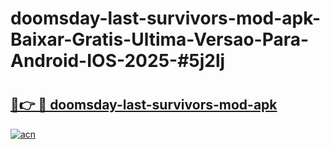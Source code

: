 # doomsday-last-survivors-mod-apk-Baixar-Gratis-Ultima-Versao-Para-Android-IOS-2025-#5j2lj

# <h2><a href="https://ainizakaria.my?title=doomsday-last-survivors-mod-apk&ref=24M">🔗👉 🔴 doomsday-last-survivors-mod-apk</a></h2>

[![acn](https://github.com/user-attachments/assets/0f9c940e-d8b0-45ae-aac7-cd30a18b3e1c)](https://ainizakaria.my?title=doomsday-last-survivors-mod-apk&ref=24M)

